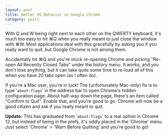 ```yaml
---
layout: post
title: Better ⌘Q Behavior in Google Chrome 
category: posts
---
```

With Q and W being right next to each other on the QWERTY keyboard, it's much too easy to hit ⌘Q when you really meant to just close the window with ⌘W. Most applications deal with this gracefully by asking you if you really want to quit, but Google Chrome is not among them.

Accidentally hit ⌘Q and you're stuck re-opening Chrome and picking "Re-open All Recently Closed Tabs" under the history menu. It works, and you don't lose anything, but it can take quite some time to re-load all of this when you have 20 tabs open (as I often do).

If you're a Mac user, you're in luck! The (unfortunately Mac-only) fix is to type '`about:flags`' in the address bar to open Chrome's hidden configuration page. About half-way down the page, there's an item called "Confirm to Quit". Enable that, and you're good to go. Chrome will now be a good citizen and ask if you really meant to quit.

**Update:** This has graduated from '`about:flags`' to a real option in Chrome 12, but instead of being in the prefs, it's oddly placed in the 'Chrome' menu. Just select 'Chrome' > 'Warn Before Quitting' and you're good to go!